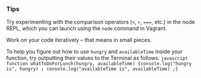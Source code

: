 ### Tips

Try experimenting with the comparison operators (`<`, `>`, `===`, etc.) in the node REPL, which you can launch using the `node` command in Vagrant.

Work on your code iteratively – that means in small pieces. 

To help you figure out how to use `hungry` and `availableTime` inside your function, try outputting their values to the Terminal as follows.
```javascript function whatToDoForLunch(hungry, availableTime) {console.log("hungry is", hungry) ; console.log("availableTime is", availableTime) ;}```